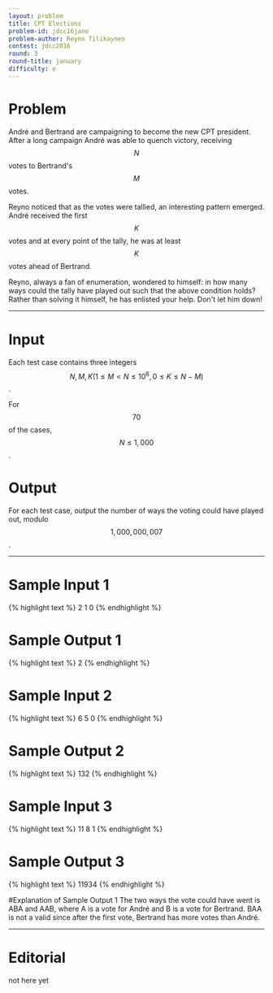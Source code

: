 ```yaml
---
layout: problem
title: CPT Elections
problem-id: jdcc16jane
problem-author: Reyno Tilikaynen
contest: jdcc2016
round: 3
round-title: january
difficulty: e
---
```


# Problem
André and Bertrand are campaigning to become the new CPT president. After a long campaign André was able to quench victory, receiving $$N$$ votes to Bertrand's $$M$$ votes.

Reyno noticed that as the votes were tallied, an interesting pattern emerged. André received the first $$K$$ votes and at every point of the tally, he was at least $$K$$ votes ahead of Bertrand.

Reyno, always a fan of enumeration, wondered to himself: in how many ways could the tally have played out such that the above condition holds? Rather than solving it himself, he has enlisted your help. Don't let him down!

---

# Input
Each test case contains three integers $$N, M, K (1 \leq M < N \leq 10^6, 0 \leq K \leq N - M)$$.

For $$70%$$ of the cases, $$N \leq 1,000$$.

# Output
For each test case, output the number of ways the voting could have played out, modulo $$1,000,000,007$$.

---

# Sample Input 1
{% highlight text %}
2 1 0
{% endhighlight %}

# Sample Output 1
{% highlight text %}
2
{% endhighlight %}

# Sample Input 2
{% highlight text %}
6 5 0
{% endhighlight %}

# Sample Output 2
{% highlight text %}
132
{% endhighlight %}

# Sample Input 3
{% highlight text %}
11 8 1
{% endhighlight %}

# Sample Output 3
{% highlight text %}
11934
{% endhighlight %}

#Explanation of Sample Output 1
The two ways the vote could have went is ABA and AAB, where A is a vote for André and B is a vote for Bertrand. BAA is not a valid since after the first vote, Bertrand has more votes than André.

---

# Editorial
not here yet